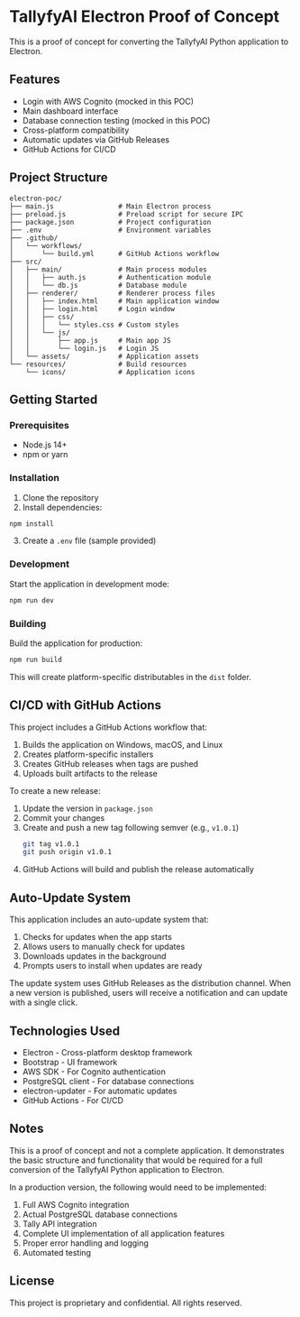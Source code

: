 # TallyfyAI Electron Proof of Concept

This is a proof of concept for converting the TallyfyAI Python application to Electron.

## Features

- Login with AWS Cognito (mocked in this POC)
- Main dashboard interface
- Database connection testing (mocked in this POC)
- Cross-platform compatibility
- Automatic updates via GitHub Releases
- GitHub Actions for CI/CD

## Project Structure

```
electron-poc/
├── main.js                # Main Electron process
├── preload.js             # Preload script for secure IPC 
├── package.json           # Project configuration
├── .env                   # Environment variables
├── .github/
│   └── workflows/
│       └── build.yml      # GitHub Actions workflow
├── src/
│   ├── main/              # Main process modules
│   │   ├── auth.js        # Authentication module
│   │   └── db.js          # Database module
│   ├── renderer/          # Renderer process files
│   │   ├── index.html     # Main application window
│   │   ├── login.html     # Login window
│   │   ├── css/
│   │   │   └── styles.css # Custom styles
│   │   └── js/
│   │       ├── app.js     # Main app JS
│   │       └── login.js   # Login JS
│   └── assets/            # Application assets
└── resources/             # Build resources
    └── icons/             # Application icons
```

## Getting Started

### Prerequisites

- Node.js 14+
- npm or yarn

### Installation

1. Clone the repository
2. Install dependencies:

```bash
npm install
```

3. Create a `.env` file (sample provided)

### Development

Start the application in development mode:

```bash
npm run dev
```

### Building

Build the application for production:

```bash
npm run build
```

This will create platform-specific distributables in the `dist` folder.

## CI/CD with GitHub Actions

This project includes a GitHub Actions workflow that:

1. Builds the application on Windows, macOS, and Linux
2. Creates platform-specific installers
3. Creates GitHub releases when tags are pushed
4. Uploads built artifacts to the release

To create a new release:

1. Update the version in `package.json`
2. Commit your changes
3. Create and push a new tag following semver (e.g., `v1.0.1`)
   ```bash
   git tag v1.0.1
   git push origin v1.0.1
   ```
4. GitHub Actions will build and publish the release automatically

## Auto-Update System

This application includes an auto-update system that:

1. Checks for updates when the app starts
2. Allows users to manually check for updates
3. Downloads updates in the background
4. Prompts users to install when updates are ready

The update system uses GitHub Releases as the distribution channel. When a new version is published, users will receive a notification and can update with a single click.

## Technologies Used

- Electron - Cross-platform desktop framework
- Bootstrap - UI framework
- AWS SDK - For Cognito authentication
- PostgreSQL client - For database connections
- electron-updater - For automatic updates
- GitHub Actions - For CI/CD

## Notes

This is a proof of concept and not a complete application. It demonstrates the basic structure and functionality that would be required for a full conversion of the TallyfyAI Python application to Electron.

In a production version, the following would need to be implemented:

1. Full AWS Cognito integration
2. Actual PostgreSQL database connections
3. Tally API integration
4. Complete UI implementation of all application features
5. Proper error handling and logging
6. Automated testing

## License

This project is proprietary and confidential. All rights reserved. 